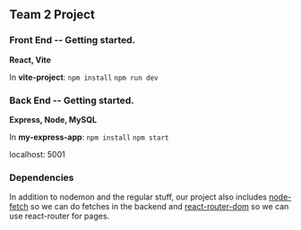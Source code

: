 ## Team 2 Project

### Front End -- Getting started.

**React, Vite**

In **vite-project**:
`npm install`
`npm run dev`

### Back End -- Getting started.

**Express, Node, MySQL**

In **my-express-app**:
`npm install`
`npm start`

localhost: 5001

### Dependencies

In addition to nodemon and the regular stuff, our project also includes [node-fetch](https://www.npmjs.com/package/node-fetch) so we can do fetches in the backend and [react-router-dom](https://reactrouter.com/en/main) so we can use react-router for pages.
